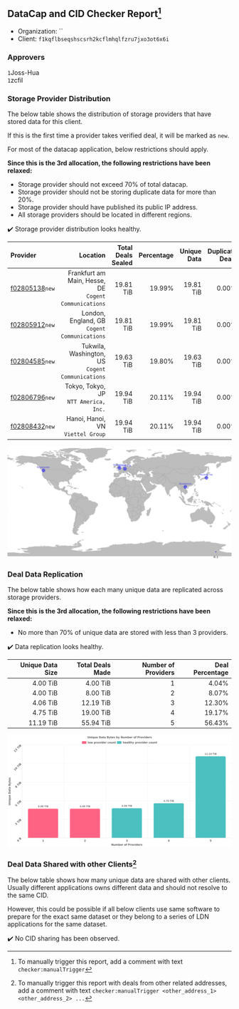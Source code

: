 ## DataCap and CID Checker Report[^1]
 - Organization: ``
 - Client: `f1kqflbseqshscsrh2kcflmhqlfzru7jxo3ot6x6i`
### Approvers
`1`Joss-Hua<br/>`1`zcfil


### Storage Provider Distribution
The below table shows the distribution of storage providers that have stored data for this client.

If this is the first time a provider takes verified deal, it will be marked as `new`.

For most of the datacap application, below restrictions should apply.

**Since this is the 3rd allocation, the following restrictions have been relaxed:**
 - Storage provider should not exceed 70% of total datacap.
 - Storage provider should not be storing duplicate data for more than 20%.
 - Storage provider should have published its public IP address.
 - All storage providers should be located in different regions.

✔️ Storage provider distribution looks healthy.

| Provider                                                    |                                                 Location | Total Deals Sealed | Percentage | Unique Data | Duplicate Deals |
| :---------------------------------------------------------- | -------------------------------------------------------: | -----------------: | ---------: | ----------: | --------------: |
| [f02805138](https://filfox.info/en/address/f02805138)`new`  | Frankfurt am Main, Hesse, DE<br/>`Cogent Communications` |          19.81 TiB |     19.99% |   19.81 TiB |           0.00% |
| [f02805912](https://filfox.info/en/address/f02805912)`new`  |          London, England, GB<br/>`Cogent Communications` |          19.81 TiB |     19.99% |   19.81 TiB |           0.00% |
| [f02804585](https://filfox.info/en/address/f02804585)`new`  |      Tukwila, Washington, US<br/>`Cogent Communications` |          19.63 TiB |     19.80% |   19.63 TiB |           0.00% |
| [f02806796](https://filfox.info/en/address/f02806796)`new`  |                 Tokyo, Tokyo, JP<br/>`NTT America, Inc.` |          19.94 TiB |     20.11% |   19.94 TiB |           0.00% |
| [f02808432](https://filfox.info/en/address/f02808432)`new`  |                     Hanoi, Hanoi, VN<br/>`Viettel Group` |          19.94 TiB |     20.11% |   19.94 TiB |           0.00% |

<img src="https://raw.githubusercontent.com/data-preservation-programs/filplus-checker-assets/main/filecoin-project/filecoin-plus-large-datasets/issues/2220/1706161210191.png"/>

### Deal Data Replication
The below table shows how each many unique data are replicated across storage providers.


**Since this is the 3rd allocation, the following restrictions have been relaxed:**
- No more than 70% of unique data are stored with less than 3 providers.

✔️ Data replication looks healthy.

| Unique Data Size | Total Deals Made | Number of Providers | Deal Percentage |
| ---------------: | ---------------: | ------------------: | --------------: |
|         4.00 TiB |         4.00 TiB |                   1 |           4.04% |
|         4.00 TiB |         8.00 TiB |                   2 |           8.07% |
|         4.06 TiB |        12.19 TiB |                   3 |          12.30% |
|         4.75 TiB |        19.00 TiB |                   4 |          19.17% |
|        11.19 TiB |        55.94 TiB |                   5 |          56.43% |

<img src="https://raw.githubusercontent.com/data-preservation-programs/filplus-checker-assets/main/filecoin-project/filecoin-plus-large-datasets/issues/2220/1706161211149.png"/>

### Deal Data Shared with other Clients[^3]
The below table shows how many unique data are shared with other clients.
Usually different applications owns different data and should not resolve to the same CID.

However, this could be possible if all below clients use same software to prepare for the exact same dataset or they belong to a series of LDN applications for the same dataset.

✔️ No CID sharing has been observed.

[^1]: To manually trigger this report, add a comment with text `checker:manualTrigger`

[^2]: Deals from those addresses are combined into this report as they are specified with `checker:manualTrigger`

[^3]: To manually trigger this report with deals from other related addresses, add a comment with text `checker:manualTrigger <other_address_1> <other_address_2> ...`
